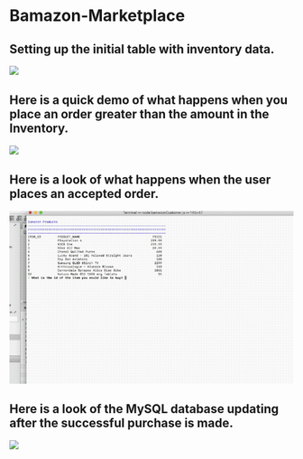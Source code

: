 # Bamazon-Marketplace

## Setting up the initial table with inventory data.
<img src="https://github.com/mattyb1980/Bamazon-Marketplace/blob/master/Images/Initial.gif">


## Here is a quick demo of what happens when you place an order greater than the amount in the Inventory.
<img src="https://github.com/mattyb1980/Bamazon-Marketplace/blob/master/Images/NotEnoughINV.gif">


## Here is a look of what happens when the user places an accepted order.
<img src="https://github.com/mattyb1980/Bamazon-Marketplace/blob/master/Images/SuccessfulPurchase.gif">

## Here is a look of the MySQL database updating after the successful purchase is made.
<img src="https://github.com/mattyb1980/Bamazon-Marketplace/blob/master/Images/UpdatingTable.gif">
